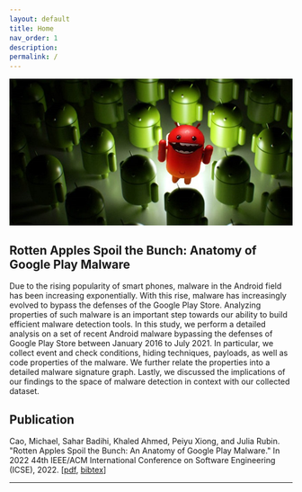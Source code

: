 ```yaml
---
layout: default
title: Home
nav_order: 1
description: 
permalink: /
---
```


![](img/rottenandroid.jpg)
## Rotten Apples Spoil the Bunch: Anatomy of Google Play Malware

Due to the rising popularity of smart phones, malware in the Android field has been increasing exponentially. With this rise, malware has increasingly evolved to bypass the defenses of the Google Play Store. Analyzing properties of such malware is an important step towards our ability to build efficient malware detection tools. In this study, we perform a detailed analysis on a set of recent Android malware bypassing the defenses of Google Play Store between January 2016 to July 2021. In particular, we collect event and check conditions, hiding techniques, payloads, as well as code properties of the malware. We further relate the properties into a detailed malware signature graph. Lastly, we discussed the implications of our findings to the space of malware detection in context with our collected dataset.

## Publication

Cao, Michael, Sahar Badihi, Khaled Ahmed, Peiyu Xiong, and Julia Rubin. "Rotten Apples Spoil the Bunch: An Anatomy of Google Play Malware." In 2022 44th IEEE/ACM International Conference on Software Engineering (ICSE), 2022. \[[pdf](), [bibtex](/assets/data/googleplaymalware.bib)\]

---


